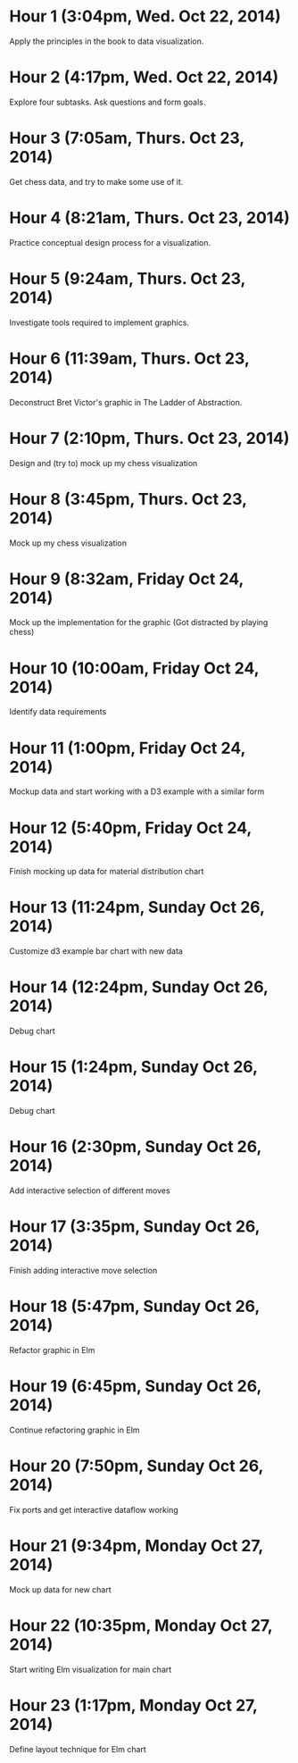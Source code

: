 # Hour 1 (3:04pm, Wed. Oct 22, 2014)
Apply the principles in the book to data visualization. 

# Hour 2 (4:17pm, Wed. Oct 22, 2014)
Explore four subtasks. Ask questions and form goals. 

# Hour 3 (7:05am, Thurs. Oct 23, 2014)
Get chess data, and try to make some use of it. 

# Hour 4 (8:21am, Thurs. Oct 23, 2014)
Practice conceptual design process for a visualization.

# Hour 5 (9:24am, Thurs. Oct 23, 2014)
Investigate tools required to implement graphics.

# Hour 6 (11:39am, Thurs. Oct 23, 2014)
Deconstruct Bret Victor's graphic in The Ladder of Abstraction.

# Hour 7 (2:10pm, Thurs. Oct 23, 2014)
Design and (try to) mock up my chess visualization

# Hour 8 (3:45pm, Thurs. Oct 23, 2014)
Mock up my chess visualization

# Hour 9 (8:32am, Friday Oct 24, 2014)
Mock up the implementation for the graphic (Got distracted by playing chess)

# Hour 10 (10:00am, Friday Oct 24, 2014)
Identify data requirements

# Hour 11 (1:00pm, Friday Oct 24, 2014)
Mockup data and start working with a D3 example with a similar form

# Hour 12 (5:40pm, Friday Oct 24, 2014)
Finish mocking up data for material distribution chart

# Hour 13 (11:24pm, Sunday Oct 26, 2014)
Customize d3 example bar chart with new data

# Hour 14 (12:24pm, Sunday Oct 26, 2014)
Debug chart

# Hour 15 (1:24pm, Sunday Oct 26, 2014)
Debug chart

# Hour 16 (2:30pm, Sunday Oct 26, 2014)
Add interactive selection of different moves

# Hour 17 (3:35pm, Sunday Oct 26, 2014)
Finish adding interactive move selection

# Hour 18 (5:47pm, Sunday Oct 26, 2014)
Refactor graphic in Elm

# Hour 19 (6:45pm, Sunday Oct 26, 2014)
Continue refactoring graphic in Elm

# Hour 20 (7:50pm, Sunday Oct 26, 2014)
Fix ports and get interactive dataflow working

# Hour 21 (9:34pm, Monday Oct 27, 2014)
Mock up data for new chart

# Hour 22 (10:35pm, Monday Oct 27, 2014)
Start writing Elm visualization for main chart

# Hour 23 (1:17pm, Monday Oct 27, 2014)
Define layout technique for Elm chart
